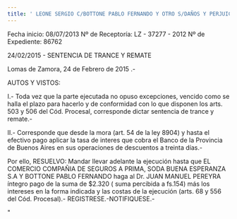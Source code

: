 ```yaml
---
title: ' LEONE SERGIO C/BOTTONE PABLO FERNANDO Y OTRO S/DAÑOS Y PERJUICIOS'
---
```

Fecha inicio:  08/07/2013	Nº de Receptoría:  LZ - 37277 - 2012	Nº de Expediente:  86762 

24/02/2015 - SENTENCIA DE TRANCE Y REMATE 

 Lomas de Zamora, 24 de Febrero de 2015 .-

AUTOS Y VISTOS:

I.- Toda vez que la parte ejecutada no opuso excepciones, vencido como se halla el plazo para hacerlo y de conformidad con lo que disponen los arts. 503 y 506 del Cód. Procesal, corresponde dictar sentencia de trance y remate.-

II.- Corresponde que desde la mora (art. 54 de la ley 8904) y hasta el efectivo pago aplicar la tasa de interes que cobra el Banco de la Provincia de Buenos Aires en sus operaciones de descuentos a treinta días.-

Por ello, RESUELVO: Mandar llevar adelante la ejecución hasta que EL COMERCIO COMPAÑIA DE SEGUROS A PRIMA, SODA BUENA ESPERANZA S.A Y BOTTONE PABLO FERNANDO haga al Dr. JUAN MANUEL PEREYRA íntegro pago de la suma de $2.320 ( suma percibida a fs.154) más los intereses en la forma indicada y las costas de la ejecución (arts. 68 y 556 del Cód. Procesal).- REGISTRESE.-NOTIFIQUESE.-		









"
